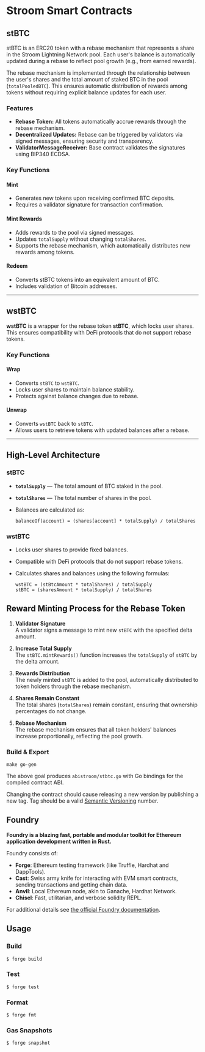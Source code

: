 # Stroom Smart Contracts

## stBTC

stBTC is an ERC20 token with a rebase mechanism that represents a share in the Stroom Lightning Network pool. Each user's balance is automatically updated during a rebase to reflect pool growth (e.g., from earned rewards).

The rebase mechanism is implemented through the relationship between the user's shares and the total amount of staked BTC in the pool (`totalPooledBTC`). This ensures automatic distribution of rewards among tokens without requiring explicit balance updates for each user.

### Features

- **Rebase Token:** All tokens automatically accrue rewards through the rebase mechanism.
- **Decentralized Updates:** Rebase can be triggered by validators via signed messages, ensuring security and transparency.
- **ValidatorMessageReceiver:** Base contract validates the signatures using BIP340 ECDSA.

### Key Functions

#### Mint

- Generates new tokens upon receiving confirmed BTC deposits.
- Requires a validator signature for transaction confirmation.

#### Mint Rewards

- Adds rewards to the pool via signed messages.
- Updates `totalSupply` without changing `totalShares`.
- Supports the rebase mechanism, which automatically distributes new rewards among tokens.

#### Redeem

- Converts stBTC tokens into an equivalent amount of BTC.
- Includes validation of Bitcoin addresses.

---

## wstBTC

**wstBTC** is a wrapper for the rebase token **stBTC**, which locks user shares. This ensures compatibility with DeFi protocols that do not support rebase tokens.

### Key Functions

#### Wrap

- Converts `stBTC` to `wstBTC`.
- Locks user shares to maintain balance stability.
- Protects against balance changes due to rebase.

#### Unwrap

- Converts `wstBTC` back to `stBTC`.
- Allows users to retrieve tokens with updated balances after a rebase.

---

## High-Level Architecture

### stBTC

- **`totalSupply`** — The total amount of BTC staked in the pool.
- **`totalShares`** — The total number of shares in the pool.
- Balances are calculated as:

    ```solidity
    balanceOf(account) = (shares[account] * totalSupply) / totalShares
    ```

### wstBTC

- Locks user shares to provide fixed balances.
- Compatible with DeFi protocols that do not support rebase tokens.
- Calculates shares and balances using the following formulas:

    ```solidity
    wstBTC = (stBtcAmount * totalShares) / totalSupply
    stBTC = (sharesAmount * totalSupply) / totalShares
    ```

## Reward Minting Process for the Rebase Token

1. **Validator Signature**  
   A validator signs a message to mint new `stBTC` with the specified delta amount.

2. **Increase Total Supply**  
   The `stBTC.mintRewards()` function increases the `totalSupply` of `stBTC` by the delta amount.

3. **Rewards Distribution**  
   The newly minted `stBTC` is added to the pool, automatically distributed to token holders through the rebase mechanism.

4. **Shares Remain Constant**  
   The total shares (`totalShares`) remain constant, ensuring that ownership percentages do not change.

5. **Rebase Mechanism**  
   The rebase mechanism ensures that all token holders' balances increase proportionally, reflecting the pool growth.


### Build & Export

```shell
make go-gen
```

The above goal produces `abistroom/stbtc.go` with Go bindings for the compiled contract ABI.

Changing the contract should cause releasing a new version by publishing a new tag.
Tag should be a valid [Semantic Versioning](https://semver.org/) number. 

## Foundry

**Foundry is a blazing fast, portable and modular toolkit for Ethereum application development written in Rust.**

Foundry consists of:

-   **Forge**: Ethereum testing framework (like Truffle, Hardhat and DappTools).
-   **Cast**: Swiss army knife for interacting with EVM smart contracts, sending transactions and getting chain data.
-   **Anvil**: Local Ethereum node, akin to Ganache, Hardhat Network.
-   **Chisel**: Fast, utilitarian, and verbose solidity REPL.

For additional details see [the official Foundry documentation](https://book.getfoundry.sh/).

## Usage

### Build

```shell
$ forge build
```

### Test

```shell
$ forge test
```

### Format

```shell
$ forge fmt
```

### Gas Snapshots

```shell
$ forge snapshot
```
